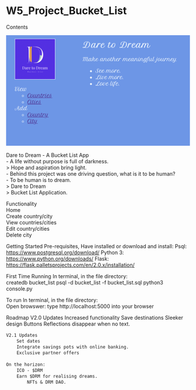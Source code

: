 # W5_Project_Bucket_List

Contents

![This is an image](/imgs/D2D_Home.png)

Dare to Dream - A Bucket List App  
    -  A life without purpose is full of darkness.   
    > Hope and aspiration bring light.  
    - Behind this project was one driving question, what is it to be human?  
    - To be human is to dream.  
        > Dare to Dream  
            > Bucket List Application.  

Functionality  
    Home  
    Create country/city  
    View countries/cities    
    Edit country/cities  
    Delete city

Getting Started
Pre-requisites, 
    Have installed or download and install:
        Psql: https://www.postgresql.org/download/
        Python 3: https://www.python.org/downloads/
        Flask: https://flask.palletsprojects.com/en/2.0.x/installation/

First Time Running
    In terminal, in the file directory:   
        createdb bucket_list
        psql -d bucket_list -f bucket_list.sql
        python3 console.py

To run
    In terminal, in the file directory:  
        Open browswer:
        type http://localhost:5000 into your browser

Roadmap
    V2.0 Updates
        Increased functionality
        Save destinations
        Sleeker design
        Buttons
        Reflections disappear when no text.

    V2.1 Updates
        Set dates
        Integrate savings pots with online banking.
        Exclusive partner offers

    On the horizon:
        ICO - $DRM
        Earn $DRM for realising dreams. 
            NFTs & DRM DAO.
